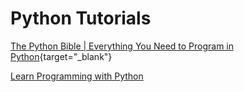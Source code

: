 # Python Tutorials

[The Python Bible | Everything You Need to Program in Python](https://hackr.io/tutorials/learn-python){target="_blank"}

[Learn Programming with Python](https://www.udemy.com/draft/94632/learn/v4/t/lecture/2301742 "(target|_blank)")